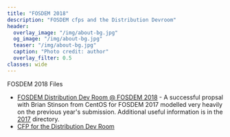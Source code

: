 ```yaml
---
title: "FOSDEM 2018"
description: "FOSDEM cfps and the Distribution Devroom"
header:
  overlay_image: "/img/about-bg.jpg"
  og_image: "/img/about-bg.jpg"
  teaser: "/img/about-bg.jpg"
  caption: "Photo credit: author"
  overlay_filter: 0.5
classes: wide
---
```


FOSDEM 2018 Files

* [FOSDEM Distribution Dev Room @ FOSDEM 2018](fosdem-2018-distribution-devroom) - A successful propsal with Brian Stinson from CentOS for FOSDEM 2017 modelled very heavily on the previous year's submission.  Additional useful information is in the [2017](../2017) directory.
* [CFP for the Distribution Dev Room](cfp)
